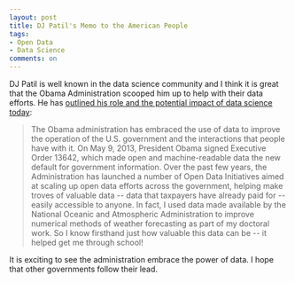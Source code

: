 ```yaml
---
layout: post
title: DJ Patil's Memo to the American People
tags: 
- Open Data
- Data Science
comments: on
---
```

DJ Patil is well known in the data science community and I think it is great that the Obama Administration scooped him up to help with their data efforts. He has [outlined his role and the potential impact of data science today](http://www.whitehouse.gov/blog/2015/02/19/memo-american-people-us-chief-data-scientist-dr-dj-patil):

>The Obama administration has embraced the use of data to improve the operation of the U.S. government and the interactions that people have with it. On May 9, 2013, President Obama signed Executive Order 13642, which made open and machine-readable data the new default for government information. Over the past few years, the Administration has launched a number of Open Data Initiatives aimed at scaling up open data efforts across the government, helping make troves of valuable data -- data that taxpayers have already paid for -- easily accessible to anyone. In fact, I used data made available by the National Oceanic and Atmospheric Administration to improve numerical methods of weather forecasting as part of my doctoral work. So I know firsthand just how valuable this data can be -- it helped get me through school!

It is exciting to see the administration embrace the power of data. I hope that other governments follow their lead.